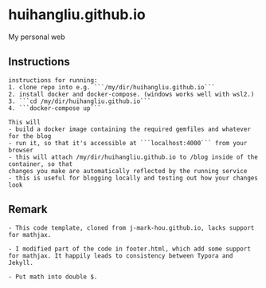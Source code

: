 # huihangliu.github.io

My personal web

## Instructions

    instructions for running:
    1. clone repo into e.g. ```/my/dir/huihangliu.github.io```
    2. install docker and docker-compose. (windows works well with wsl2.)
    3. ```cd /my/dir/huihangliu.github.io```
    4. ```docker-compose up```

    This will 
    - build a docker image containing the required gemfiles and whatever for the blog 
    - run it, so that it's accessible at ```localhost:4000``` from your browser
    - this will attach /my/dir/huihangliu.github.io to /blog inside of the container, so that
    changes you make are automatically reflected by the running service
    - this is useful for blogging locally and testing out how your changes look

## Remark

    - This code template, cloned from j-mark-hou.github.io, lacks support for mathjax. 
    
    - I modified part of the code in footer.html, which add some support for mathjax. It happily leads to consistency between Typora and Jekyll. 

    - Put math into double $. 
